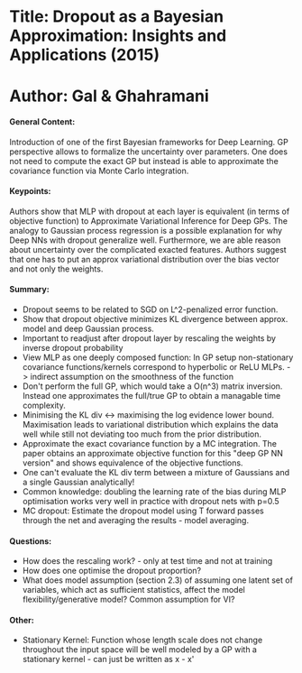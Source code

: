 # Title: Dropout as a Bayesian Approximation: Insights and Applications (2015)

# Author: Gal & Ghahramani

#### General Content: 

Introduction of one of the first Bayesian frameworks for Deep Learning. GP perspective allows to formalize the uncertainty over parameters. One does not need to compute the exact GP but instead is able to approximate the covariance function via Monte Carlo integration.

#### Keypoints: 

Authors show that MLP with dropout at each layer is equivalent (in terms of objective function) to Approximate Variational Inference for Deep GPs. The analogy to Gaussian process regression is a possible explanation for why Deep NNs with dropout generalize well. Furthermore, we are able reason about uncertainty over the complicated exacted features. Authors suggest that one has to put an approx variational distribution over the bias vector and not only the weights.

#### Summary:

* Dropout seems to be related to SGD on L^2-penalized error function.
* Show that dropout objective minimizes KL divergence between approx. model and deep Gaussian process.
* Important to readjust after dropout layer by rescaling the weights by inverse dropout probability
* View MLP as one deeply composed function: In GP setup non-stationary covariance functions/kernels correspond to hyperbolic or ReLU MLPs. -> indirect assumption on the smoothness of the function
* Don't perform the full GP, which would take a O(n^3) matrix inversion. Instead one approximates the full/true GP to obtain a managable time complexity. 
* Minimising the KL div <-> maximising the log evidence lower bound. Maximisation leads to variational distribution which explains the data well while still not deviating too much from the prior distribution.
* Approximate the exact covariance function by a MC integration. The paper obtains an approximate objective function for this "deep GP NN version" and shows equivalence of the objective functions.
* One can't evaluate the KL div term between a mixture of Gaussians and a single Gaussian analytically!
* Common knowledge: doubling the learning rate of the bias during MLP optimisation works very well in practice with dropout nets with p=0.5
* MC dropout: Estimate the dropout model using T forward passes through the net and averaging the results - model averaging.

#### Questions:

* How does the rescaling work? - only at test time and not at training
* How does one optimise the dropout proportion?
* What does model assumption (section 2.3) of assuming one latent set of variables, which act as sufficient statistics, affect the model flexibility/generative model? Common assumption for VI?

#### Other:

* Stationary Kernel: Function whose length scale does not change throughout the input space will be well modeled by a GP with a stationary kernel - can just be written as x - x'

